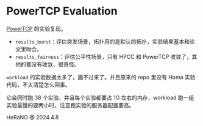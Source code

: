 # PowerTCP Evaluation

[PowerTCP](https://github.com/inet-tub/ns3-datacenter) 的实验复现。

- `results_burst`：评估突发场景，拓扑用的是默认的拓扑，实验结果基本和论文里吻合。
- `results_fairness`：评估公平性场景，只有 HPCC 和 PowerTCP 收敛了，其他的都没有收敛，很奇怪。

`workload` 的实验数据太多了，画不过来了。并且原来的 repo 里没有 Homa 实验代码，不太清楚怎么回事。

它会同时跑 38 个实验，并且每个实验都要占 1G 左右的内存，workload 跑一组实验最慢的要两小时，注意跑实验的服务器配置要高。

HeRaNO @ 2024.4.8
